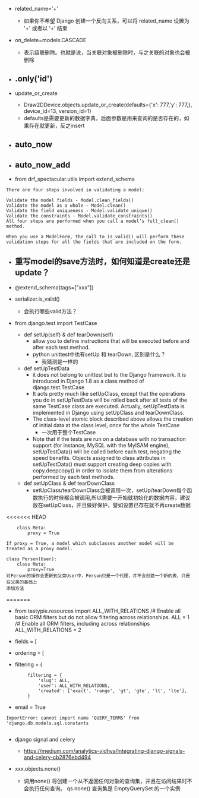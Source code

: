 - related_name='+'
    - 如果你不希望 Django 创建一个反向关系，可以将 related_name 设置为 '+' 或者以 '+' 结束

- on_delete=models.CASCADE
    - 表示级联删除。也就是说，当关联对象被删除时，与之关联的对象也会被删除

- .only('id')
    - 

- update_or_create
    - Draw2DDevice.objects.update_or_create(defaults={'x': 777,'y': 777,}, device_id=13, version_id=1)
    - defaults是需要更新的数据字典，后面参数是用来查询的是否存在的，如果存在就更新，反之insert

- auto_now
    - 
- auto_now_add
    - 

- from drf_spectacular.utils import extend_schema

```
There are four steps involved in validating a model:

Validate the model fields - Model.clean_fields()
Validate the model as a whole - Model.clean()
Validate the field uniqueness - Model.validate_unique()
Validate the constraints - Model.validate_constraints()
All four steps are performed when you call a model’s full_clean() method.

When you use a ModelForm, the call to is_valid() will perform these validation steps for all the fields that are included on the form. 
```

- 重写model的save方法时，如何知道是create还是update？
    -

- @extend_schema(tags=["xxx"])

- serializer.is_valid()
    - 会执行哪些valid方法？


- from django.test import TestCase
    - def setUp(self) & def tearDown(self)
        - allow you to define instructions that will be executed before and after each test method.
        - python unittest中也有setUp 和 tearDown, 区别是什么？
            - 我猜测是一样的
    - def setUpTestData
        - it does not belong to unittest but to the Django framework. It is introduced in Django 1.8 as a class method of django.test.TestCase
        - It acts pretty much like setUpClass, except that the operations you do in setUpTestData will be rolled back after all tests of the same TestCase class are executed. Actually, setUpTestData is implemented in Django using setUpClass and tearDownClass.
        - The class-level atomic block described above allows the creation of initial data at the class level, once for the whole TestCase
            - 一次用于整个TestCase
        - Note that if the tests are run on a database with no transaction support (for instance, MySQL with the MyISAM engine), setUpTestData() will be called before each test, negating the speed benefits.
        Objects assigned to class attributes in setUpTestData() must support creating deep copies with copy.deepcopy() in order to isolate them from alterations performed by each test methods.
    - def setUpClass  &   def tearDownClass
        - setUpClass/tearDownClass会被调用一次，setUp/tearDown每个函数执行的时候都会被调用,所以需要一开始就初始化的数据内容，建议放在setUpClass，并且做好保护，譬如设置已存在就不再create数据

<<<<<<< HEAD
```
    class Meta:
        proxy = True

If proxy = True, a model which subclasses another model will be treated as a proxy model.

class Person(User):
    class Meta:
        proxy=True
对Person的操作会更新到父类User中，Person只是一个代理，并不会创建一个新的表，只是在父类的基础上
添加方法
```
=======
- from tastypie.resources import ALL_WITH_RELATIONS
/# Enable all basic ORM filters but do not allow filtering across relationships.
ALL = 1
/# Enable all ORM filters, including across relationships
ALL_WITH_RELATIONS = 2

- fields = [
- ordering = [
- filtering = {
```
        filtering = {
            'slug': ALL,
            'user': ALL_WITH_RELATIONS,
            'created': ['exact', 'range', 'gt', 'gte', 'lt', 'lte'],
        }
```

- email = True

```
ImportError: cannot import name 'QUERY_TERMS' from 'django.db.models.sql.constants


```

- django signal and celery
    - https://medium.com/analytics-vidhya/integrating-django-signals-and-celery-cb2876ebd494

- xxx.objects.none()
    - 调用none() 将创建一个从不返回任何对象的查询集，并且在访问结果时不会执行任何查询。 qs.none() 查询集是 EmptyQuerySet 的一个实例
